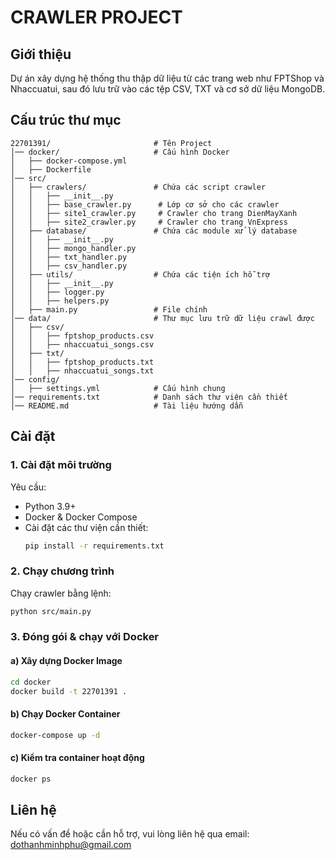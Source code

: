 # CRAWLER PROJECT

## Giới thiệu
Dự án xây dựng hệ thống thu thập dữ liệu từ các trang web như FPTShop và Nhaccuatui, sau đó lưu trữ vào các tệp CSV, TXT và cơ sở dữ liệu MongoDB.

## Cấu trúc thư mục
```
22701391/                       # Tên Project
│── docker/                     # Cấu hình Docker
│   ├── docker-compose.yml
│   ├── Dockerfile
│── src/
│   ├── crawlers/               # Chứa các script crawler
│   │   ├── __init__.py
│   │   ├── base_crawler.py      # Lớp cơ sở cho các crawler
│   │   ├── site1_crawler.py     # Crawler cho trang DienMayXanh
│   │   ├── site2_crawler.py     # Crawler cho trang VnExpress
│   ├── database/               # Chứa các module xử lý database
│   │   ├── __init__.py
│   │   ├── mongo_handler.py    
│   │   ├── txt_handler.py   
│   │   ├── csv_handler.py  
│   ├── utils/                  # Chứa các tiện ích hỗ trợ
│   │   ├── __init__.py
│   │   ├── logger.py    
│   │   ├── helpers.py  
│   ├── main.py                 # File chính
│── data/                       # Thư mục lưu trữ dữ liệu crawl được
│   ├── csv/
│   │   ├── fptshop_products.csv
│   │   ├── nhaccuatui_songs.csv
│   ├── txt/
│   │   ├── fptshop_products.txt
│   │   ├── nhaccuatui_songs.txt
│── config/
│   ├── settings.yml            # Cấu hình chung
│── requirements.txt            # Danh sách thư viện cần thiết
│── README.md                   # Tài liệu hướng dẫn
```

## Cài đặt
### 1. Cài đặt môi trường
Yêu cầu:
- Python 3.9+
- Docker & Docker Compose
- Cài đặt các thư viện cần thiết:
  ```bash
  pip install -r requirements.txt
  ```

### 2. Chạy chương trình
Chạy crawler bằng lệnh:
```bash
python src/main.py
```

### 3. Đóng gói & chạy với Docker
#### a) Xây dựng Docker Image
```bash
cd docker
docker build -t 22701391 .
```
#### b) Chạy Docker Container
```bash
docker-compose up -d
```

#### c) Kiểm tra container hoạt động
```bash
docker ps
```

## Liên hệ
Nếu có vấn đề hoặc cần hỗ trợ, vui lòng liên hệ qua email: dothanhminhphu@gmail.com
